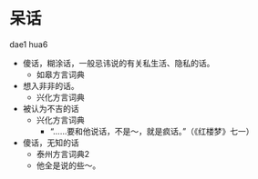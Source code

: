 # 呆话
dae1 hua6
+ 傻话，糊涂话，一般忌讳说的有关私生活、隐私的话。
  * 如皋方言词典
+ 想入非非的话。
  * 兴化方言词典
+ 被认为不吉的话
  * 兴化方言词典
    - “……要和他说话，不是～，就是疯话。”（《红楼梦》七一）
+ 傻话，无知的话
  * 泰州方言词典2
  - 他全是说的些～。
